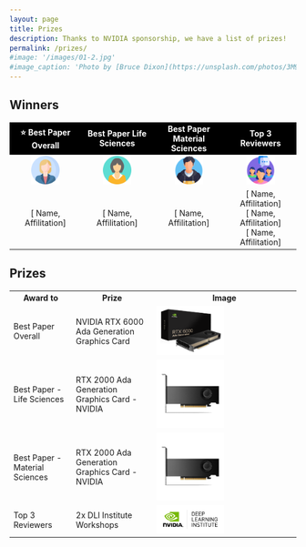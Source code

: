 ```yaml
---
layout: page
title: Prizes
description: Thanks to NVIDIA sponsorship, we have a list of prizes!
permalink: /prizes/
#image: '/images/01-2.jpg'
#image_caption: 'Photo by [Bruce Dixon](https://unsplash.com/photos/3M9WJQVHzog) on [Unsplash](https://unsplash.com/)'
---
```


## Winners
<div class="table-container">
<table style="text-align: center;">
    <tr style="font-weight: bold; color: white; background-color: black;">
        <td>⭐ Best Paper Overall</td>
        <td>Best Paper Life Sciences</td>
        <td>Best Paper Material Sciences</td>
        <td>Top 3 Reviewers</td>
    </tr>
    <tr>
        <td><img src="/images/prize-1.png" width="45%"></td>
        <td><img src="/images/prize-2.png" width="45%"></td>
        <td><img src="/images/prize-3.png" width="45%"></td>
        <td><img src="/images/prize-4.png" width="45%"></td>
    </tr>
    <tr>
        <td>[ Name, Affilitation]</td>
        <td>[ Name, Affilitation]</td>
        <td>[ Name, Affilitation]</td>
        <td>[ Name, Affilitation] <br>
            [ Name, Affilitation] <br>
            [ Name, Affilitation]
        </td>
    </tr>
</table>
</div>

## Prizes

<div class="table-container">
  <table>
    <tr><th>Award to</th><th>Prize</th><th>Image</th></tr>
    <tr><td>Best Paper Overall</td><td>NVIDIA RTX 6000 Ada Generation Graphics Card </td><td><img src="/images/A6000.png" width="50%"></td></tr>
    <tr><td>Best Paper - Life Sciences</td><td>RTX 2000 Ada Generation Graphics Card - NVIDIA</td><td><img src="/images/A2000.png" width="50%"></td></tr>
    <tr><td>Best Paper - Material Sciences</td><td>RTX 2000 Ada Generation Graphics Card - NVIDIA</td><td><img src="/images/A2000.png" width="50%"></td></tr>
    <tr><td>Top 3 Reviewers</td><td> 2x DLI Institute Workshops</td><td><img src="/images/dli_logo.png" width="50%"></td></tr>
  </table>
</div>

